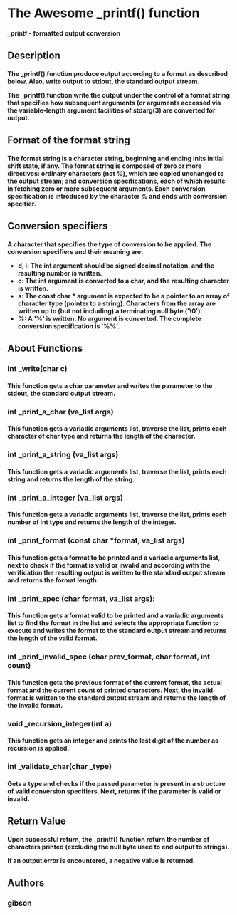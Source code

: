 <h1>The Awesome _printf() function</h1>
<h4>_printf - formatted output conversion</h4>

<h2>Description</h2>
<h4>The <b>_printf()</b> function produce output according to a format as described below. Also, write output to stdout, the standard output stream.

The <b>\_printf()</b> function write the output under the control of a format string that specifies how subsequent arguments (or arguments accessed via the variable-length argument facilities of stdarg(3) are converted for output.</h4>

<h2>Format of the format string</h2>
<h4>The format string is a character string, beginning and ending inits initial shift state, if any. The format string is composed of zero or more directives: ordinary characters (not %), which are copied unchanged to the output stream; and conversion specifications, each of which results in fetching zero or more subsequent arguments. Each conversion specification is introduced by the character % and ends with conversion specifier.</h4>

<h2>Conversion specifiers</h2>
<h4>A character that specifies the type of conversion to be applied. The conversion specifiers and their meaning are:

<ul>
<li>d, i: The int argument should be signed decimal notation, and the resulting number is written.</li>
<li>c: The int argument is converted to a char, and the resulting character is written.</li>
<li>s: The const char * argument is expected to be a pointer to an array of character type (pointer to a string). Characters from the array are written up to (but not including) a terminating null byte ('\0').</li>
<li>%: A '%' is written. No argument is converted. The complete conversion specification is '%%'.</li>
</ul>
</h4>

<h2>About Functions</h2>
<h3>int _write(char c)</h3>
<h4>This function gets a char parameter and writes the parameter to the stdout, the standard output stream.</h4>

<h3>int _print_a_char (va_list args)</h3>
<h4>This function gets a variadic arguments list, traverse the list, prints each character of char type and returns the length of the character.</h4>

<h3>int _print_a_string (va_list args)</h3>
<h4>This function gets a variadic arguments list, traverse the list, prints each string and returns the length of the string.</h4>

<h3>int _print_a_integer (va_list args)</h3>
<h4>This function gets a variadic arguments list, traverse the list, prints each number of int type and returns the length of the integer.</h4>

<h3>int _print_format (const char *format, va_list args)</h3>
<h4>This function gets a format to be printed and a variadic arguments list, next to check if the format is valid or invalid and according with the verification the resulting output is written to the standard output stream and returns the format length.</h4>

<h3>int _print_spec (char format, va_list args):</h3>
<h4>This function gets a format valid to be printed and a variadic arguments list to find the format in the list and selects the appropriate function to execute and writes the format to the standard output stream and returns the length of the valid format.</h4>

<h3>int _print_invalid_spec (char prev_format, char format, int count)</h3>
<h4>This function gets the previous format of the current format, the actual format and the current count of printed characters. Next, the invalid format is written to the standard output stream and returns the length of the invalid format.</h4>

<h3>void _recursion_integer(int a)</h3>
<h4>This function gets an integer and prints the last digit of the number as recursion is applied.</h4>

<h3>int _validate_char(char _type)</h3>
<h4>Gets a type and checks if the passed parameter is present in a structure of valid conversion specifiers. Next, returns if the parameter is valid or invalid.</h4>

<h2>Return Value</h2>
<h4>Upon successful return, the _printf() function return the number of characters printed (excluding the null byte used to end output to strings).

If an output error is encountered, a negative value is returned.</h4>

<h2>Authors</h2>
<h3>gibson</h3>
